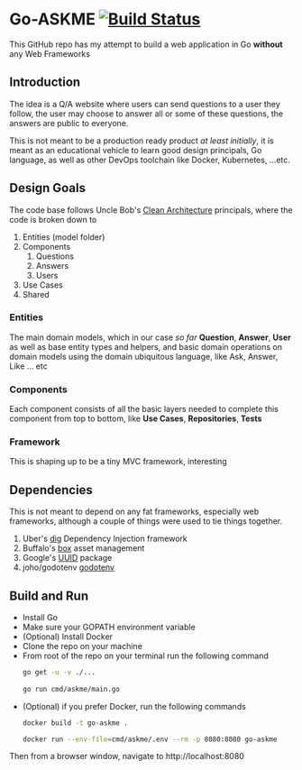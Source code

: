 # Go-ASKME [![Build Status](https://travis-ci.org/bashmohandes/go-askme.svg?branch=master)](https://travis-ci.org/bashmohandes/go-askme)

This GitHub repo has my attempt to build a web application in Go **without** any Web Frameworks

## Introduction
The idea is a Q/A website where users can send questions to a user they follow, the user may choose to answer all or some of these questions, the answers are public to everyone.

This is not meant to be a production ready product _at least initially_, it is meant as an educational vehicle to learn good design principals, Go language, as well as other DevOps toolchain like Docker, Kubernetes, ...etc.

## Design Goals

The code base follows Uncle Bob's [Clean Architecture](https://8thlight.com/blog/uncle-bob/2012/08/13/the-clean-architecture.html) principals, where the code is broken down to

1. Entities (model folder)
2. Components
    1. Questions
    2. Answers
    3. Users
3. Use Cases
4. Shared

### Entities
The main domain models, which in our case _so far_ **Question**, **Answer**, **User** as well as base entity types and helpers, and basic domain operations on domain models using the domain ubiquitous language, like Ask, Answer, Like ... etc

### Components
Each component consists of all the basic layers needed to complete this component from top to bottom, like **Use Cases**, **Repositories**, **Tests**

### Framework
This is shaping up to be a tiny MVC framework, interesting

## Dependencies

This is not meant to depend on any fat frameworks, especially web frameworks, although a couple of things were used to tie things together.

1. Uber's [dig](https://go.uber.org/dig) Dependency Injection framework
2. Buffalo's [box](https://github.com/gobuffalo/packr) asset management
3. Google's [UUID](https://github.com/google/uuid) package
4. joho/godotenv [godotenv](https://github.com/joho/godotenv)

## Build and Run

* Install Go
* Make sure your GOPATH environment variable
* (Optional) Install Docker
* Clone the repo on your machine
* From root of the repo on your terminal run the
  following command
  ```bash
  go get -u -v ./...
 
  go run cmd/askme/main.go
  ```
* (Optional) if you prefer Docker, run the following commands
  ```bash
  docker build -t go-askme .

  docker run --env-file=cmd/askme/.env --rm -p 8080:8080 go-askme
  ```
Then from a browser window, navigate to http://localhost:8080

